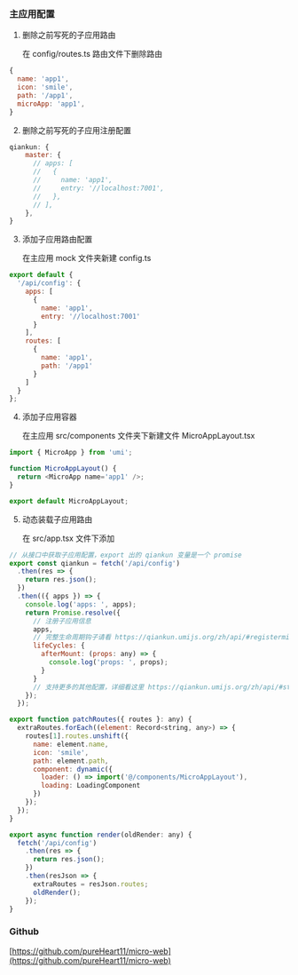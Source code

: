 ### 主应用配置

1. 删除之前写死的子应用路由

   在 config/routes.ts 路由文件下删除路由

```javascript
{
  name: 'app1',
  icon: 'smile',
  path: '/app1',
  microApp: 'app1',
}
```

2. 删除之前写死的子应用注册配置

```javascript
qiankun: {
    master: {
      // apps: [
      //   {
      //     name: 'app1',
      //     entry: '//localhost:7001',
      //   },
      // ],
    },
}
```

3. 添加子应用路由配置

   在主应用 mock 文件夹新建 config.ts

```javascript
export default {
  '/api/config': {
    apps: [
      {
        name: 'app1',
        entry: '//localhost:7001'
      }
    ],
    routes: [
      {
        name: 'app1',
        path: '/app1'
      }
    ]
  }
};
```

4. 添加子应用容器

   在主应用 src/components 文件夹下新建文件 MicroAppLayout.tsx

```javascript
import { MicroApp } from 'umi';

function MicroAppLayout() {
  return <MicroApp name='app1' />;
}

export default MicroAppLayout;
```

5. 动态装载子应用路由

   在 src/app.tsx 文件下添加

```javascript
// 从接口中获取子应用配置，export 出的 qiankun 变量是一个 promise
export const qiankun = fetch('/api/config')
  .then(res => {
    return res.json();
  })
  .then(({ apps }) => {
    console.log('apps: ', apps);
    return Promise.resolve({
      // 注册子应用信息
      apps,
      // 完整生命周期钩子请看 https://qiankun.umijs.org/zh/api/#registermicroapps-apps-lifecycles
      lifeCycles: {
        afterMount: (props: any) => {
          console.log('props: ', props);
        }
      }
      // 支持更多的其他配置，详细看这里 https://qiankun.umijs.org/zh/api/#start-opts
    });
  });

export function patchRoutes({ routes }: any) {
  extraRoutes.forEach((element: Record<string, any>) => {
    routes[1].routes.unshift({
      name: element.name,
      icon: 'smile',
      path: element.path,
      component: dynamic({
        loader: () => import('@/components/MicroAppLayout'),
        loading: LoadingComponent
      })
    });
  });
}

export async function render(oldRender: any) {
  fetch('/api/config')
    .then(res => {
      return res.json();
    })
    .then(resJson => {
      extraRoutes = resJson.routes;
      oldRender();
    });
}
```

### Github

[https://github.com/pureHeart11/micro-web](https://github.com/pureHeart11/micro-web)

